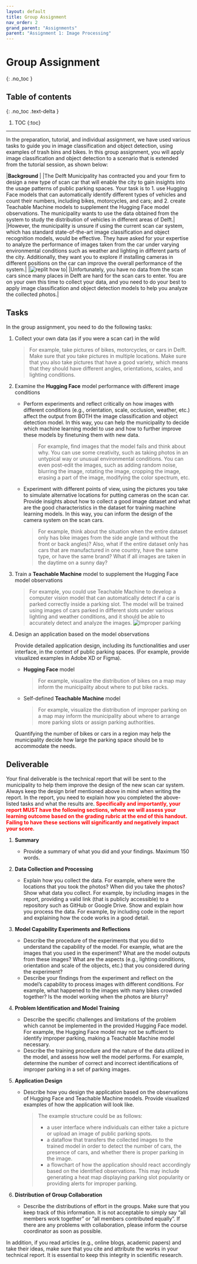 ```yaml
---
layout: default
title: Group Assignment
nav_order: 2
grand_parent: "Assignments"
parent: "Assignment 1: Image Processing"
---
```


# Group Assignment
{: .no_toc }

## Table of contents
{: .no_toc .text-delta }

1. TOC
{:toc}
---

In the preparation, tutorial, and individual assignment, we have used various tasks to guide you in image classification and object detection, using examples of trash bins and bikes. In this group assignment, you will apply image classification and object detection to a scenario that is extended from the tutorial session, as shown below:


|**Background** |
|The Delft Municipality has contracted you and your firm to design a new type of scan car that will enable the city to gain insights into the usage patterns of public parking spaces. Your task is to 1. use Hugging Face models that can automatically identify different types of vehicles and count their numbers, including bikes, motorcycles, and cars; and 2. create Teachable Machine models to supplement the Hugging Face model observations. The municipality wants to use the data obtained from the system to study the distribution of vehicles in different areas of Delft.|
|However, the municipality is unsure if using the current scan car system, which has standard state-of-the-art image classification and object recognition models, would be effective. They have asked for your expertise to analyze the performance of images taken from the car under varying environmental conditions such as weather and lighting in different parts of the city. Additionally, they want you to explore if installing cameras in different positions on the car can improve the overall performance of the system.|
|![replit how to]({{site.baseurl}}/assets/images/image8.png)|
|Unfortunately, you have no data from the scan cars since many places in Delft are hard for the scan cars to enter. You are on your own this time to collect your data, and you need to do your best to apply image classification and object detection models to help you analyze the collected photos.|

## Tasks
In the group assignment, you need to do the following tasks:

1. Collect your own data (as if you were a scan car) in the wild
    > For example, take pictures of bikes, motorcycles, or cars in Delft. Make sure that you take pictures in multiple locations. Make sure that you also take pictures that have a good variety, which means that they should have different angles, orientations, scales, and lighting conditions.

2. Examine the **Hugging Face** model performance with different image conditions
    - Perform experiments and reflect critically on how images with different conditions (e.g., orientation, scale, occlusion, weather, etc.) affect the output from BOTH the image classification and object detection model. In this way, you can help the municipality to decide which machine learning model to use and how to further improve these models by finetuning them with new data.
        > For example, find images that the model fails and think about why. You can use some creativity, such as taking photos in an untypical way or unusual environmental conditions. You can even post-edit the images, such as adding random noise, blurring the image, rotating the image, cropping the image, erasing a part of the image, modifying the color spectrum, etc.

    - Experiment with different points of view, using the pictures you take to simulate alternative locations for putting cameras on the scan car. Provide insights about how to collect a good image dataset and what are the good characteristics in the dataset for training machine learning models. In this way, you can inform the design of the camera system on the scan cars.
        > For example, think about the situation when the entire dataset only has bike images from the side angle (and without the front or back angles)? Also, what if the entire dataset only has cars that are manufactured in one country, have the same type, or have the same brand? What if all images are taken in the daytime on a sunny day?

3. Train a **Teachable Machine** model to supplement the Hugging Face model observations
    > For example, you could use Teachable Machine to develop a computer vision model that can automatically detect if a car is parked correctly inside a parking slot. The model will be trained using images of cars parked in different slots under various lighting and weather conditions, and it should be able to accurately detect and analyze the images.
    > ![improper parking]({{site.baseurl}}/assets/images/teachable-machine/assignment/parking_slot.png)

4. Design an application based on the model observations
    
    Provide detailed application design, including its functionalities and user interface, in the context of public parking spaces. (For example, provide visualized examples in Adobe XD or Figma).
    - **Hugging Face** model
        > For example, visualize the distribution of bikes on a map may inform the municipality about where to put bike racks. 
    - Self-defined **Teachable Machine** model
        > For example, visualize the distribution of improper parking on a map may inform the municipality about where to arrange more parking slots or assign parking authorities.

    Quantifying the number of bikes or cars in a region may help the municipality decide how large the parking space should be to accommodate the needs.

## Deliverable

Your final deliverable is the technical report that will be sent to the municipality to help them improve the design of the new scan car system. Always keep the design brief mentioned above in mind when writing the report. In the report, you need to explain how you completed the above-listed tasks and what the results are. <span style="color:red">**Specifically and importantly, your report MUST have the following sections, where we will assess your learning outcome based on the grading rubric at the end of this handout. Failing to have these sections will significantly and negatively impact your score.**</span>

1. **Summary**
    - Provide a summary of what you did and your findings. Maximum 150 words.

2. **Data Collection and Processing**
    - Explain how you collect the data. For example, where were the locations that you took the photos? When did you take the photos?
    Show what data you collect. For example, by including images in the report, providing a valid link (that is publicly accessible) to a repository such as GitHub or Google Drive.
    Show and explain how you process the data. For example, by including code in the report and explaining how the code works in a good detail.

3. **Model Capability Experiments and Reflections**
    - Describe the procedure of the experiments that you did to understand the capability of the model. For example, what are the images that you used in the experiment? What are the model outputs from these images? What are the aspects (e.g., lighting conditions, orientation and scale of the objects, etc.) that you considered during the experiment?
    - Describe your findings from the experiment and reflect on the model’s capability to process images with different conditions. For example, what happened to the images with many bikes crowded together? Is the model working when the photos are blurry?

4. **Problem Identification and Model Training**
    - Describe the specific challenges and limitations of the problem which cannot be implemented in the provided Hugging Face model. For example, the Hugging Face model may not be sufficient to identify improper parking, making a Teachable Machine model necessary.
    - Describe the training procedure and the nature of the data utilized in the model, and assess how well the model performs. For example, determine the number of correct and incorrect identifications of improper parking in a set of parking images.

5. **Application Design**
    - Describe how you design the application based on the observations of Hugging Face and Teachable Machine models. Provide visualized examples of how the application will look like.
        > The example structure could be as follows:
        > - a user interface where individuals can either take a picture or upload an image of public parking spots.
        > - a dataflow that transfers the collected images to the trained model in order to detect the number of cars, the presence of cars, and whether there is proper parking in the image.
        > - a flowchart of how the application should react accordingly based on the identified observations. This may include generating a heat map displaying parking slot popularity or providing alerts for improper parking.

6. **Distribution of Group Collaboration**
    - Describe the distributions of effort in the groups. Make sure that you keep track of this information. It is not acceptable to simply say “all members work together” or “all members contributed equally”. If there are any problems with collaboration, please inform the course coordinator as soon as possible.


In addition, if you read articles (e.g., online blogs, academic papers) and take their ideas, make sure that you cite and attribute the works in your technical report. It is essential to keep this integrity in scientific research.
